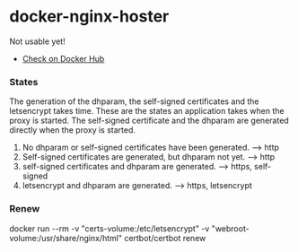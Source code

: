 # docker-nginx-hoster

Not usable yet!

- [Check on Docker Hub](https://hub.docker.com/r/pieterscheffers/nginx-hoster/)

### States

The generation of the dhparam, the self-signed certificates and the letsencrypt takes time. 
These are the states an application takes when the proxy is started. 
The self-signed certificate and the dhparam are generated directly when the proxy is started.

1. No dhparam or self-signed certificates have been generated. --> http
2. Self-signed certificates are generated, but dhparam not yet. --> http
3. self-signed certificates and dhparam are generated. --> https, self-signed
4. letsencrypt and dhparam are generated. --> https, letsencrypt


### Renew
docker run --rm -v "certs-volume:/etc/letsencrypt" -v "webroot-volume:/usr/share/nginx/html" certbot/certbot renew
